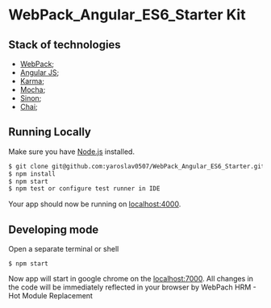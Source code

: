 # WebPack_Angular_ES6_Starter Kit

## Stack of technologies
- [WebPack](https://webpack.github.io/);
- [Angular JS](https://angularjs.org/);
- [Karma](https://karma-runner.github.io/0.13/index.html);
- [Mocha](https://mochajs.org/);
- [Sinon](http://sinonjs.org/);
- [Chai](http://chaijs.com/);

## Running Locally

Make sure you have [Node.js](http://nodejs.org/) installed.

```sh
$ git clone git@github.com:yaroslav0507/WebPack_Angular_ES6_Starter.git # or clone your own fork
$ npm install
$ npm start
$ npm test or configure test runner in IDE
```

Your app should now be running on [localhost:4000](http://localhost:4000/).

## Developing mode

Open a separate terminal or shell
```
$ npm start 
```
Now app will start in google chrome on the [localhost:7000](http://localhost:7000/).
All changes in the code will be immediately reflected in your browser by WebPach HRM - Hot Module Replacement
